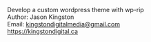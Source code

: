 Develop a custom wordpress theme with wp-rip
<br>Author: Jason Kingston
<br>Email: kingstondigitalmedia@gmail.com
<br>https://kingstondigital.ca
